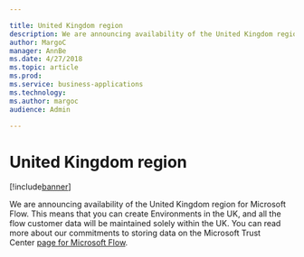 ```yaml
---

title: United Kingdom region
description: We are announcing availability of the United Kingdom region for Microsoft Flow.
author: MargoC
manager: AnnBe
ms.date: 4/27/2018
ms.topic: article
ms.prod: 
ms.service: business-applications
ms.technology: 
ms.author: margoc
audience: Admin

---
```

#  United Kingdom region




[!include[banner](../../../includes/banner.md)]

We are announcing availability of the United Kingdom region for Microsoft Flow.
This means that you can create Environments in the UK, and all the flow customer
data will be maintained solely within the UK. You can read more about our
commitments to storing data on the Microsoft Trust Center [page for Microsoft
Flow](https://www.microsoft.com/en-us/TrustCenter/CloudServices/business-application-platform/data-location).
